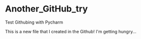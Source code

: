 # Another_GitHub_try
Test Githubing with Pycharm

This is a new file that I created in the Github!
I'm getting hungry...
